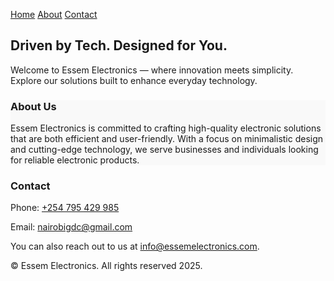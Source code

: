  <a href="#home">Home</a>
      <a href="#about">About</a>
      <a href="#contact">Contact</a>
    </nav>
  </header>  <!-- Home Section -->  <section id="home" class="text-center">
    <h2>Driven by Tech. Designed for You.</h2>
    <p class="text-gray max-width">Welcome to Essem Electronics — where innovation meets simplicity. Explore our solutions built to enhance everyday technology.</p>
  </section>  <!-- About Section -->  <section id="about" style="background-color:#f9f9f9">
    <h3>About Us</h3>
    <p class="text-gray max-width">Essem Electronics is committed to crafting high-quality electronic solutions that are both efficient and user-friendly. With a focus on minimalistic design and cutting-edge technology, we serve businesses and individuals looking for reliable electronic products.</p>
  </section>  <!-- Contact Section -->  <section id="contact">
    <h3>Contact</h3>
    <p class="text-gray">Phone: <a href="tel:+254795429985">+254 795 429 985</a></p>
    <p class="text-gray">Email: <a href="mailto:nairobigdc@gmail.com">nairobigdc@gmail.com</a></p>
    <p class="text-gray">You can also reach out to us at <a href="mailto:info@essemelectronics.com">info@essemelectronics.com</a>.</p>
  </section>  <!-- Footer -->  <footer>
    &copy; <span id="year"></span> Essem Electronics. All rights reserved 2025.
  </footer> 
